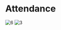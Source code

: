 # Attendance

![6](https://github.com/CsterKuroi/android-trial/raw/master/pht/6.jpg "")
![3](https://github.com/CsterKuroi/android-trial/raw/master/pht/3.jpg "")
